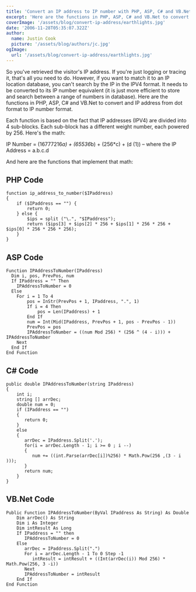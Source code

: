 ```yaml
---
title: 'Convert an IP address to IP number with PHP, ASP, C# and VB.Net'
excerpt: 'Here are the functions in PHP, ASP, C# and VB.Net to convert and IP address from dot format to IP number format.'
coverImage: '/assets/blog/convert-ip-address/earthlights.jpg'
date: '2006-11-28T05:35:07.322Z'
author:
  name: Justin Cook
  picture: '/assets/blog/authors/jc.jpg'
ogImage:
  url: '/assets/blog/convert-ip-address/earthlights.jpg'
---
```


So you've retrieved the visitor's IP address. If you're just logging or tracing it, that's all you need to do. However, if you want to match it to an IP location database, you can't search by the IP in the IPV4 format. It needs to be converted to its IP number equivalent (it is just more efficient to store and search between a range of numbers in database). Here are the functions in PHP, ASP, C# and VB.Net to convert and IP address from dot format to IP number format.

Each function is based on the fact that IP addresses (IPV4) are divided into 4 sub-blocks. Each sub-block has a different weight number, each powered by 256. Here's the math:

IP Number = (16777216*a) + (65536*b) + (256*c) + (d (1))
– where the IP Address = a.b.c.d

And here are the functions that implement that math:

## PHP Code

```
function ip_address_to_number($IPaddress)
{
    if ($IPaddress == "") {
        return 0;
    } else {
        $ips = split ("\.", "$IPaddress");
        return ($ips[3] + $ips[2] * 256 + $ips[1] * 256 * 256 + $ips[0] * 256 * 256 * 256);
    }
}
```

## ASP Code

```
Function IPAddressToNumber(IPaddress)
  Dim i, pos, PrevPos, num
  If IPaddress = "" Then
    IPAddressToNumber = 0
  Else
    For i = 1 To 4
        pos = InStr(PrevPos + 1, IPaddress, ".", 1)
        If i = 4 Then 
            pos = Len(IPaddress) + 1
        End If
        num = Int(Mid(IPaddress, PrevPos + 1, pos - PrevPos - 1))
        PrevPos = pos
        IPAddressToNumber = ((num Mod 256) * (256 ^ (4 - i))) + IPAddressToNumber
    Next
  End If
End Function
```

## C# Code

```
public double IPAddressToNumber(string IPaddress)
{
    int i;
    string [] arrDec;
    double num = 0;
    if (IPaddress == "")
    {
       return 0;
    }
    else
    {
       arrDec = IPaddress.Split('.');
       for(i = arrDec.Length - 1; i >= 0 ; i --)
       {
          num += ((int.Parse(arrDec[i])%256) * Math.Pow(256 ,(3 - i )));
       }
       return num;
    }
}
```

## VB.Net Code
```
Public Function IPAddressToNumber(ByVal IPaddress As String) As Double
    Dim arrDec() As String
    Dim i As Integer
    Dim intResult As Long
    If IPaddress = "" then
       IPAddressToNumber = 0
    Else
       arrDec = IPaddress.Split(".")
       For i = arrDec.Length - 1 To 0 Step -1
          intResult = intResult + ((Int(arrDec(i)) Mod 256) * Math.Pow(256, 3 -i))
       Next
       IPAddressToNumber = intResult
    End If
End Function
```